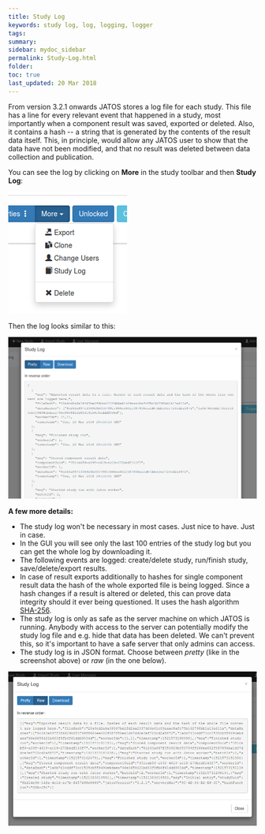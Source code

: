 ```yaml
---
title: Study Log
keywords: study log, log, logging, logger
tags:
summary:
sidebar: mydoc_sidebar
permalink: Study-Log.html
folder:
toc: true
last_updated: 20 Mar 2018
---
```


From version 3.2.1 onwards JATOS stores a log file for each study. This file has a line for every relevant event that happened in a study, most importantly when a component result was saved, exported or deleted. Also, it contains a hash -- a string that is generated by the contents of the result data itself. This, in principle, would allow any JATOS user to show that the data have not been modified, and that no result was deleted between data collection and publication. 

You can see the log by clicking on **More** in the study toolbar and then **Study Log**:

![Study Log button](images/study_log_button.png)

Then the log looks similar to this:

![Study Log pretty](images/study_log_pretty.png)

**A few more details:**
* The study log won't be necessary in most cases. Just nice to have. Just in case.
* In the GUI you will see only the last 100 entries of the study log but you can get the whole log by downloading it.
* The following events are logged: create/delete study, run/finish study, save/delete/export results. 
* In case of result exports additionally to hashes for single component result data the hash of the whole exported file is being logged. Since a hash changes if a result is altered or deleted, this can prove data integrity should it ever being questioned. It uses the hash algorithm [SHA-256](https://en.wikipedia.org/wiki/SHA-2).
* The study log is only as safe as the server machine on which JATOS is running. Anybody with access to the server can potentially modify the study log file and e.g. hide that data has been deleted. We can't prevent this, so it's important to have a safe server that only admins can access.
* The study log is in JSON format. Choose between _pretty_ (like in the screenshot above) or _raw_ (in the one below). 

![Study Log raw](images/study_log_raw.png)

